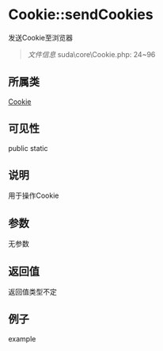 # Cookie::sendCookies
发送Cookie至浏览器
> *文件信息* suda\core\Cookie.php: 24~96
## 所属类 

[Cookie](../Cookie.md)

## 可见性

  public  static
## 说明

用于操作Cookie

## 参数

无参数

## 返回值
返回值类型不定

## 例子

example